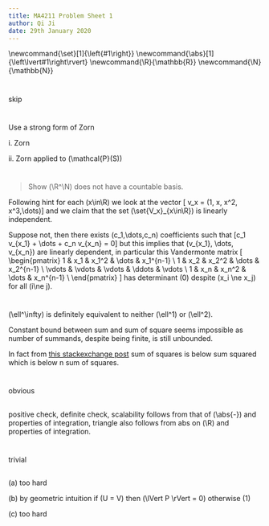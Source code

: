 ```yaml
---
title: MA4211 Problem Sheet 1
author: Qi Ji
date: 29th January 2020
---
```


\newcommand{\set}[1]{\left\{#1\right\}}
\newcommand{\abs}[1]{\left\lvert#1\right\rvert}
\newcommand{\R}{\mathbb{R}}
\newcommand{\N}{\mathbb{N}}

#

skip

#

Use a strong form of Zorn

i. Zorn

ii. Zorn applied to \(\mathcal{P}(S)\)

#

> Show \(\R^\N\) does not have a countable basis.

Following hint for each \(x\in\R\) we look at the vector
\[ v_x = (1, x, x^2, x^3,\dots)\]
and we claim that the set \(\set{V_x}_{x\in\R}\) is linearly independent.

Suppose not, then there exists \(c_1,\dots,c_n\) coefficients such that
\[c_1 v_{x_1} + \dots + c_n v_{x_n} = 0\]
but this implies that \(v_{x_1}, \dots, v_{x_n}\) are linearly dependent,
in particular this Vandermonte matrix
\[ \begin{pmatrix}
1 & x_1 & x_1^2 & \dots & x_1^{n-1} \\
1 & x_2 & x_2^2 & \dots & x_2^{n-1} \\
\vdots & \vdots & \vdots & \ddots & \vdots \\
1 & x_n & x_n^2 & \dots & x_n^{n-1} \\
\end{pmatrix} \]
has determinant \(0\) despite \(x_i \ne x_j\) for all \(i\ne j\).

#

\(\ell^\infty\) is definitely equivalent to neither \(\ell^1\) or \(\ell^2\).

Constant bound between sum and sum of square seems impossible as number of summands, despite being finite, is still unbounded.

In fact from [this stackexchange post](https://math.stackexchange.com/questions/439220/what-is-the-difference-between-square-of-sum-and-sum-of-square)
sum of squares is below sum squared which is below n sum of squares.

#

##

obvious

##

positive check, definite check, scalability follows from that of \(\abs{-}\) and properties of integration,
triangle also follows from abs on \(\R\) and properties of integration.

#

##

trivial

##

(a) too hard

(b) by geometric intuition if \(U = V\) then \(\lVert P \rVert = 0\) otherwise \(1\)

(c) too hard
